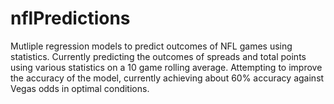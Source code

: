 # nflPredictions
Mutliple regression models to predict outcomes of NFL games using statistics.
Currently predicting the outcomes of spreads and total points using various statistics on a 10 game rolling average. Attempting to improve the accuracy of the model, currently achieving about 60% accuracy against Vegas odds in optimal conditions. 
